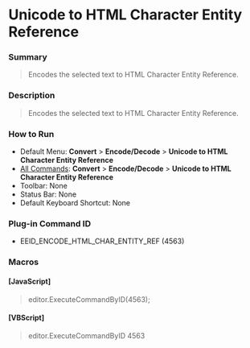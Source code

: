 # Unicode to HTML Character Entity Reference

### Summary

> Encodes the selected text to HTML Character Entity Reference.

### Description

> Encodes the selected text to HTML Character Entity Reference.

### How to Run

- Default Menu: **Convert** \> **Encode/Decode** \> **Unicode to HTML Character Entity Reference**
- [All Commands](../tools/all_commands): **Convert** \> **Encode/Decode** \> **Unicode to HTML Character Entity Reference**
- Toolbar:
None
- Status Bar: None
- Default Keyboard Shortcut: None

### Plug-in Command ID

- EEID\_ENCODE\_HTML\_CHAR\_ENTITY\_REF (4563)

### Macros

#### \[JavaScript\]

> editor.ExecuteCommandByID(4563);

#### \[VBScript\]

> editor.ExecuteCommandByID 4563
